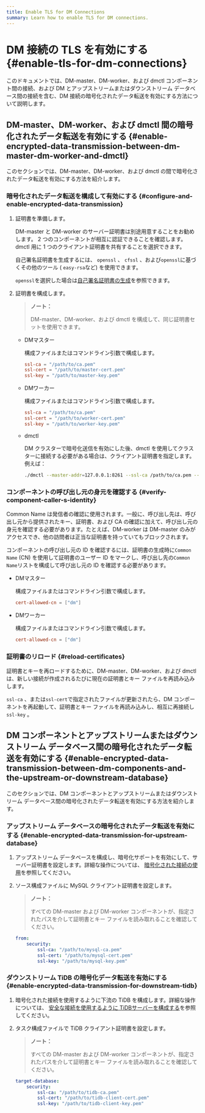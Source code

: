 ```yaml
---
title: Enable TLS for DM Connections
summary: Learn how to enable TLS for DM connections.
---
```


# DM 接続の TLS を有効にする {#enable-tls-for-dm-connections}

このドキュメントでは、DM-master、DM-worker、および dmctl コンポーネント間の接続、および DM とアップストリームまたはダウンストリーム データベース間の接続を含む、DM 接続の暗号化されたデータ転送を有効にする方法について説明します。

## DM-master、DM-worker、および dmctl 間の暗号化されたデータ転送を有効にする {#enable-encrypted-data-transmission-between-dm-master-dm-worker-and-dmctl}

このセクションでは、DM-master、DM-worker、および dmctl の間で暗号化されたデータ転送を有効にする方法を紹介します。

### 暗号化されたデータ転送を構成して有効にする {#configure-and-enable-encrypted-data-transmission}

1.  証明書を準備します。

    DM-master と DM-worker のサーバー証明書は別途用意することをお勧めします。 2 つのコンポーネントが相互に認証できることを確認します。 dmctl 用に 1 つのクライアント証明書を共有することを選択できます。

    自己署名証明書を生成するには、 `openssl` 、 `cfssl` 、および`openssl`に基づくその他のツール ( `easy-rsa`など) を使用できます。

    `openssl`を選択した場合は[自己署名証明書の生成](/dm/dm-generate-self-signed-certificates.md)を参照できます。

2.  証明書を構成します。

    > **ノート：**
    >
    > DM-master、DM-worker、および dmctl を構成して、同じ証明書セットを使用できます。

    -   DMマスター

        構成ファイルまたはコマンドライン引数で構成します。

        ```toml
        ssl-ca = "/path/to/ca.pem"
        ssl-cert = "/path/to/master-cert.pem"
        ssl-key = "/path/to/master-key.pem"
        ```

    -   DMワーカー

        構成ファイルまたはコマンドライン引数で構成します。

        ```toml
        ssl-ca = "/path/to/ca.pem"
        ssl-cert = "/path/to/worker-cert.pem"
        ssl-key = "/path/to/worker-key.pem"
        ```

    -   dmctl

        DM クラスターで暗号化送信を有効にした後、dmctl を使用してクラスターに接続する必要がある場合は、クライアント証明書を指定します。例えば：

        
        ```bash
        ./dmctl --master-addr=127.0.0.1:8261 --ssl-ca /path/to/ca.pem --ssl-cert /path/to/client-cert.pem --ssl-key /path/to/client-key.pem
        ```

### コンポーネントの呼び出し元の身元を確認する {#verify-component-caller-s-identity}

Common Name は発信者の確認に使用されます。一般に、呼び出し先は、呼び出し元から提供されたキー、証明書、および CA の確認に加えて、呼び出し元の身元を確認する必要があります。たとえば、DM-worker は DM-master のみがアクセスでき、他の訪問者は正当な証明書を持っていてもブロックされます。

コンポーネントの呼び出し元の ID を確認するには、証明書の生成時に`Common Name` (CN) を使用して証明書のユーザー ID をマークし、呼び出し先の`Common Name`リストを構成して呼び出し元の ID を確認する必要があります。

-   DMマスター

    構成ファイルまたはコマンドライン引数で構成します。

    ```toml
    cert-allowed-cn = ["dm"]
    ```

-   DMワーカー

    構成ファイルまたはコマンドライン引数で構成します。

    ```toml
    cert-allowed-cn = ["dm"]
    ```

### 証明書のリロード {#reload-certificates}

証明書とキーを再ロードするために、DM-master、DM-worker、および dmctl は、新しい接続が作成されるたびに現在の証明書とキー ファイルを再読み込みします。

`ssl-ca` 、または`ssl-cert`で指定されたファイルが更新されたら、DM コンポーネントを再起動して、証明書とキー ファイルを再読み込みし、相互に再接続し`ssl-key` 。

## DM コンポーネントとアップストリームまたはダウンストリーム データベース間の暗号化されたデータ転送を有効にする {#enable-encrypted-data-transmission-between-dm-components-and-the-upstream-or-downstream-database}

このセクションでは、DM コンポーネントとアップストリームまたはダウンストリーム データベース間の暗号化されたデータ転送を有効にする方法を紹介します。

### アップストリーム データベースの暗号化されたデータ転送を有効にする {#enable-encrypted-data-transmission-for-upstream-database}

1.  アップストリーム データベースを構成し、暗号化サポートを有効にして、サーバー証明書を設定します。詳細な操作については、 [暗号化された接続の使用](https://dev.mysql.com/doc/refman/5.7/en/using-encrypted-connections.html)を参照してください。

2.  ソース構成ファイルに MySQL クライアント証明書を設定します。

    > **ノート：**
    >
    > すべての DM-master および DM-worker コンポーネントが、指定されたパスを介して証明書とキー ファイルを読み取れることを確認してください。

    ```yaml
    from:
        security:
            ssl-ca: "/path/to/mysql-ca.pem"
            ssl-cert: "/path/to/mysql-cert.pem"
            ssl-key: "/path/to/mysql-key.pem"
    ```

### ダウンストリーム TiDB の暗号化データ転送を有効にする {#enable-encrypted-data-transmission-for-downstream-tidb}

1.  暗号化された接続を使用するように下流の TiDB を構成します。詳細な操作については、 [安全な接続を使用するように TiDBサーバーを構成する](/enable-tls-between-clients-and-servers.md#configure-tidb-server-to-use-secure-connections)を参照してください。

2.  タスク構成ファイルで TiDB クライアント証明書を設定します。

    > **ノート：**
    >
    > すべての DM-master および DM-worker コンポーネントが、指定されたパスを介して証明書とキー ファイルを読み取れることを確認してください。

    ```yaml
    target-database:
        security:
            ssl-ca: "/path/to/tidb-ca.pem"
            ssl-cert: "/path/to/tidb-client-cert.pem"
            ssl-key: "/path/to/tidb-client-key.pem"
    ```
